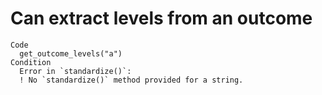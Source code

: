 # Can extract levels from an outcome

    Code
      get_outcome_levels("a")
    Condition
      Error in `standardize()`:
      ! No `standardize()` method provided for a string.

